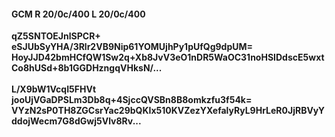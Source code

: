 #### GCM R 20/0c/400 L 20/0c/400
**qZ5SNTOEJnlSPCR+**<br/>**eSJUbSyYHA/3Rlr2VB9Nip61YOMUjhPy1pUfQg9dpUM=**<br/>**HoyJJD42bmHCfQW1Sw2q+Xb8JvV3eO1nDR5WaOC31noHSIDdscE5wxtCo8hUSd+8b1GGDHzngqVHksN/...**<br/><br/>
**L/X9bW1VcqI5FHVt**<br/>**jooUjVGaDPSLm3Db8q+4SjccQVSBn8B8omkzfu3f54k=**<br/>**VYzN2sP0TH8ZGCsrYac29bQKIx510KVZezYXefalyRyL9HrLeR0JjRBVyYddojWecm7G8dGwj5Vlv8Rv...**